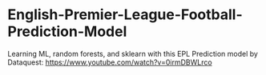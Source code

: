 # English-Premier-League-Football-Prediction-Model
Learning ML, random forests, and sklearn with this EPL Prediction model by Dataquest: https://www.youtube.com/watch?v=0irmDBWLrco
